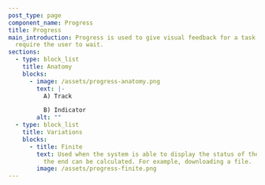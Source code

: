 ```yaml
---
post_type: page
component_name: Progress
title: Progress
main_introduction: Progress is used to give visual feedback for a task that will
  require the user to wait.
sections:
  - type: block_list
    title: Anatomy
    blocks:
      - image: /assets/progress-anatomy.png
        text: |-
          A) Track

          B) Indicator
        alt: ""
  - type: block_list
    title: Variations
    blocks:
      - title: Finite
        text: Used when the system is able to display the status of the task and when
          the end can be calculated. For example, downloading a file.
        image: /assets/progress-finite.png
---
```

